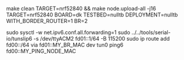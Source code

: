 make clean TARGET=nrf52840 && make node.upload-all -j16 TARGET=nrf52840 BOARD=dk TESTBED=nulltb DEPLOYMENT=nulltb WITH_BORDER_ROUTER=1 BR=2

sudo sysctl -w net.ipv6.conf.all.forwarding=1
sudo ../../tools/serial-io/tunslip6 -s /dev/ttyACM2 fd01::1/64 -B 115200
sudo ip route add fd00::/64 via fd01::MY_BR_MAC dev tun0
ping6 fd00::MY_PING_NODE_MAC
